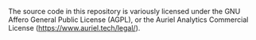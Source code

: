 The source code in this repository is variously licensed under the GNU Affero General Public License (AGPL), or the Auriel Analytics Commercial License (https://www.auriel.tech/legal/).